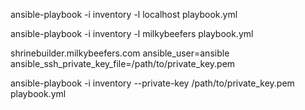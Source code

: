 ansible-playbook -i inventory -l localhost playbook.yml

ansible-playbook -i inventory -l milkybeefers playbook.yml

shrinebuilder.milkybeefers.com ansible_user=ansible ansible_ssh_private_key_file=/path/to/private_key.pem

ansible-playbook -i inventory --private-key /path/to/private_key.pem playbook.yml

